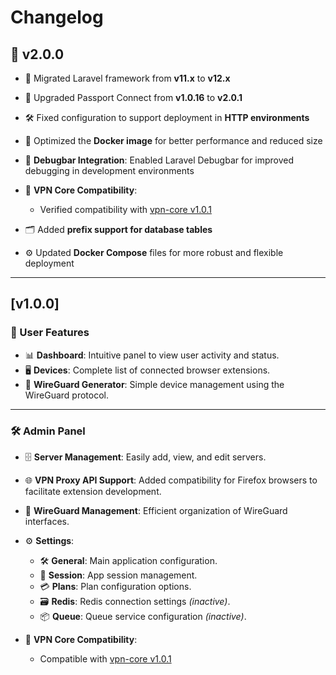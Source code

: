 # Changelog

## 🚧 v2.0.0

-   🚀 Migrated Laravel framework from **v11.x** to **v12.x**
-   🔄 Upgraded Passport Connect from **v1.0.16** to **v2.0.1**
-   🛠️ Fixed configuration to support deployment in **HTTP environments**
-   🐳 Optimized the **Docker image** for better performance and reduced size
-   🐞 **Debugbar Integration**: Enabled Laravel Debugbar for improved debugging in development environments
-   🦮 **VPN Core Compatibility**:

    -   Verified compatibility with [vpn-core v1.0.1](https://hub.docker.com/r/elyerr/vpn-core)

-   🗂️ Added **prefix support for database tables**
-   ⚙️ Updated **Docker Compose** files for more robust and flexible deployment

---

## [v1.0.0]

### 👤 User Features

-   📊 **Dashboard**: Intuitive panel to view user activity and status.
-   🖥️ **Devices**: Complete list of connected browser extensions.
-   🔐 **WireGuard Generator**: Simple device management using the WireGuard protocol.

---

### 🛠️ Admin Panel

-   🗄️ **Server Management**: Easily add, view, and edit servers.
-   🌐 **VPN Proxy API Support**: Added compatibility for Firefox browsers to facilitate extension development.
-   🧩 **WireGuard Management**: Efficient organization of WireGuard interfaces.
-   ⚙️ **Settings**:

    -   🛠️ **General**: Main application configuration.
    -   🔑 **Session**: App session management.
    -   💳 **Plans**: Plan configuration options.
    -   🗃️ **Redis**: Redis connection settings _(inactive)_.
    -   📦 **Queue**: Queue service configuration _(inactive)_.

-   🧬 **VPN Core Compatibility**:
    -   Compatible with [vpn-core v1.0.1](https://hub.docker.com/r/elyerr/vpn-core)
